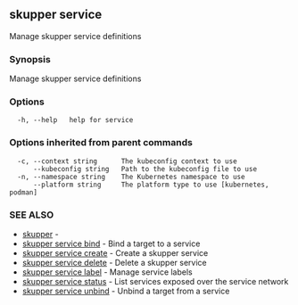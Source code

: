 ## skupper service

Manage skupper service definitions

### Synopsis

Manage skupper service definitions

### Options

```
  -h, --help   help for service
```

### Options inherited from parent commands

```
  -c, --context string      The kubeconfig context to use
      --kubeconfig string   Path to the kubeconfig file to use
  -n, --namespace string    The Kubernetes namespace to use
      --platform string     The platform type to use [kubernetes, podman]
```

### SEE ALSO

* [skupper](skupper.md)	 - 
* [skupper service bind](skupper_service_bind.md)	 - Bind a target to a service
* [skupper service create](skupper_service_create.md)	 - Create a skupper service
* [skupper service delete](skupper_service_delete.md)	 - Delete a skupper service
* [skupper service label](skupper_service_label.md)	 - Manage service labels
* [skupper service status](skupper_service_status.md)	 - List services exposed over the service network
* [skupper service unbind](skupper_service_unbind.md)	 - Unbind a target from a service

